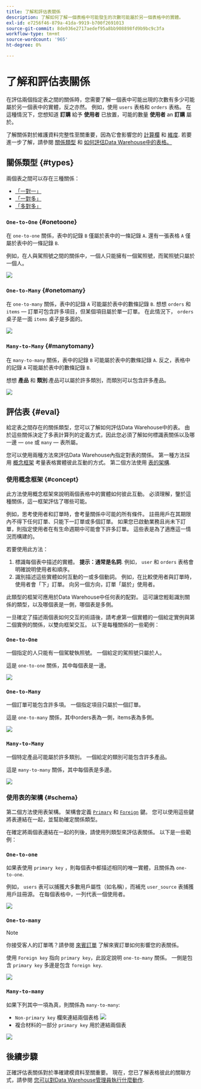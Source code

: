 ```yaml
---
title: 了解和評估表關係
description: 了解如何了解一個表格中可能發生的次數可能屬於另一個表格中的實體。
exl-id: e7256f46-879a-41da-9919-b700f2691013
source-git-commit: 8de036e2717aedef95a8bb908898fd9b9bc9c3fa
workflow-type: tm+mt
source-wordcount: '965'
ht-degree: 0%

---
```


# 了解和評估表關係

在評估兩個指定表之間的關係時，您需要了解一個表中可能出現的次數有多少可能屬於另一個表中的實體，反之亦然。 例如，使用 `users` 表格和 `orders` 表格。 在這種情況下，您想知道 **訂購** 給予 **使用者** 已放置，可能的數量 **使用者** an **訂購** 屬於。

了解關係對於維護資料完整性至關重要，因為它會影響您的 [計算欄](../data-warehouse-mgr/creating-calculated-columns.md) 和 [維度](../data-warehouse-mgr/manage-data-dimensions-metrics.md). 若要進一步了解，請參閱 [關係類型](#types) 和 [如何評估Data Warehouse中的表格。](#eval)

## 關係類型 {#types}

兩個表之間可以存在三種關係：

* [「一對一」](#onetoone)
* [「一對多」](#onetomany)
* [「多對多」](#manytomany)

### `One-to-One` {#onetoone}

在 `one-to-one` 關係，表中的記錄 `B` 僅屬於表中的一條記錄 `A`. 還有一張表格 `A` 僅屬於表中的一條記錄 `B`.

例如，在人與駕照號之間的關係中，一個人只能擁有一個駕照號，而駕照號只屬於一個人。

![](../../assets/one-to-one.png)

### `One-to-Many` {#onetomany}

在 `one-to-many` 關係，表中的記錄 `A` 可能屬於表中的數條記錄 `B`. 想想 `orders` 和 `items`  — 訂單可包含許多項目，但某個項目屬於單一訂單。 在此情況下， `orders` 桌子是一面 `items` 桌子是多面的。

![](../../assets/one-to-many_001.png)

### `Many-to-Many` {#manytomany}

在 `many-to-many` 關係，表中的記錄 `B` 可能屬於表中的數條記錄 `A`. 反之，表格中的記錄 `A` 可能屬於表中的數條記錄 `B`.

想想 **產品** 和 **類別**:產品可以屬於許多類別，而類別可以包含許多產品。

![](../../assets/many-to-many.png)

## 評估表 {#eval}

給定表之間存在的關係類型，您可以了解如何評估Data Warehouse中的表。 由於這些關係決定了多表計算列的定義方式，因此您必須了解如何標識表關係以及哪一邊 —  `one` 或 `many`  — 表所屬。

您可以使用兩種方法來評估Data Warehouse內指定對表的關係。 第一種方法採用 [概念框架](#concept) 考量表格實體彼此互動的方式。 第二個方法使用 [表的架構](#schema).

### 使用概念框架 {#concept}

此方法使用概念框架來說明兩個表格中的實體如何彼此互動。 必須理解，鑒於這種關係，這一框架評估了哪些可能。

例如，思考使用者和訂單時，會考量關係中可能的所有條件。 註冊用戶在其期限內不得下任何訂單、只能下一訂單或多個訂單。 如果您已啟動業務且尚未下訂單，則指定使用者在有生命週期中可能會下許多訂單。 這些表是為了適應這一情況而構建的。

若要使用此方法：

1. 標識每個表中描述的實體。 **提示：通常是名詞**. 例如， `user` 和 `orders` 表格會明確說明使用者和順序。
1. 識別描述這些實體如何互動的一或多個動詞。 例如，在比較使用者與訂單時，使用者會「下」訂單。 向另一個方向，訂單「屬於」使用者。

此類型的框架可應用於Data Warehouse中任何表的配對。 這可讓您輕鬆識別關係的類型，以及哪個表是一側，哪個表是多側。

一旦確定了描述兩個表如何交互的術語後，請考慮第一個實體的一個給定實例與第二個實例的關係，以雙向框架交互。 以下是每種關係的一些範例：

### `One-to-One`

一個指定的人只能有一個駕駛執照號。 一個給定的駕照號只屬於人。

這是 `one-to-one` 關係，其中每個表是一邊。

![](../../assets/one-to-one3.png)

### `One-to-Many`

一個訂單可能包含許多項。 一個指定項目只屬於一個訂單。

這是 `one-to-many` 關係，其中orders表為一側，items表為多側。

![](../../assets/one-to-many3.png)

### `Many-to-Many`

一個特定產品可能屬於許多類別。 一個給定的類別可能包含許多產品。

這是 `many-to-many` 關係，其中每個表是多邊。

![](../../assets/many-to-many3.png)

### 使用表的架構 {#schema}

第二個方法使用表架構。 架構會定義 [`Primary`](https://en.wikipedia.org/wiki/Unique_key) 和 [`Foreign`](https://en.wikipedia.org/wiki/Foreign_key) 鍵。 您可以使用這些鍵將表連結在一起，並幫助確定關係類型。

在確定將兩個表連結在一起的列後，請使用列類型來評估表關係。 以下是一些範例：

### `One-to-one`

如果表使用 `primary key` ，則每個表中都描述相同的唯一實體，且關係為 `one-to-one`.

例如， `users` 表可以捕獲大多數用戶屬性（如名稱），而補充 `user_source` 表捕獲用戶註冊源。 在每個表格中，一列代表一個使用者。

![](../../assets/one-to-one1.png)

### `One-to-many`

>[!NOTE]
>
>你接受客人的訂單嗎？請參閱 [來賓訂單](../data-warehouse-mgr/guest-orders.md) 了解來賓訂單如何影響您的表關係。

使用 `Foreign key` 指向 `primary key`，此設定說明 `one-to-many` 關係。 一側是包含 `primary key` 多邊是包含 `foreign key`.

![](../../assets/one-to-many1.png)

### `Many-to-many`

如果下列其中一項為真，則關係為 `many-to-many`:

* `Non-primary key` 欄來連結兩個表格
   ![](../../assets/many-to-many1.png)
* 複合材料的一部分 `primary key` 用於連結兩個表

![](../../assets/many-to-mnay2.png)

## 後續步驟

正確評估表關係對於準確建模資料至關重要。 現在，您已了解表格彼此的關聯方式，請參閱 [您可以對Data Warehouse管理員執行什麼動作](../data-warehouse-mgr/tour-dwm.md).
